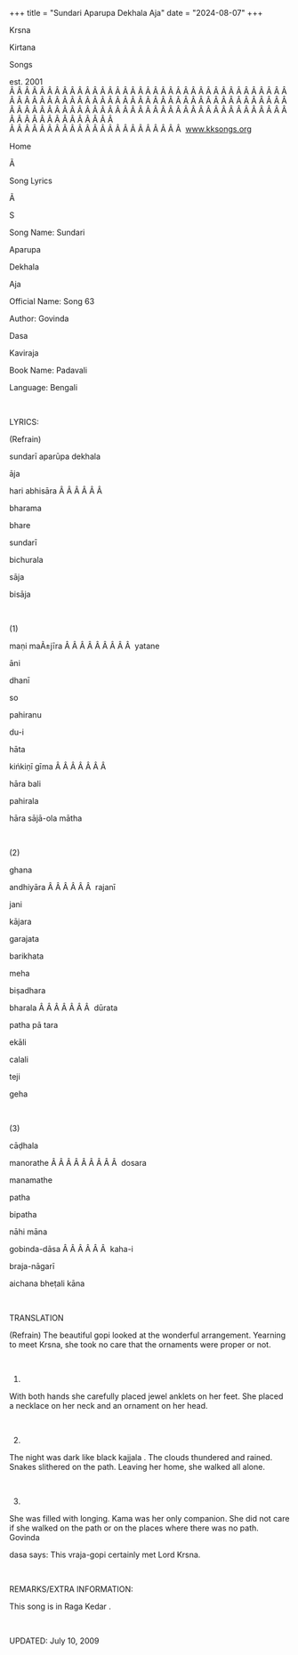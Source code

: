 +++ 
title = "Sundari Aparupa Dekhala Aja"
date = "2024-08-07"
+++

Krsna
 
Kirtana
 
Songs

est. 2001
Â Â Â Â Â Â Â Â Â Â Â Â Â Â Â Â Â Â Â Â Â Â Â Â Â Â Â Â Â Â Â Â Â Â Â Â Â Â Â Â Â Â Â Â Â Â Â Â Â Â Â Â Â Â Â Â Â Â Â Â Â Â Â Â Â Â Â Â Â Â Â Â Â Â Â Â Â Â Â Â Â Â Â Â Â Â Â Â Â Â Â Â Â Â Â Â Â Â Â Â Â Â Â Â Â Â Â Â Â Â Â Â Â Â Â Â Â Â Â Â Â Â Â Â Â  
Â Â Â Â Â Â Â Â Â Â Â Â Â Â Â Â Â Â Â Â Â Â Â  
www.kksongs.org








Home


Ã 
 
Song Lyrics
 
Ã 
 
S


Song Name: 
Sundari
 
Aparupa
 
Dekhala
 
Aja


Official Name: Song 63


Author: 
Govinda
 
Dasa
 
Kaviraja


Book Name: 
Padavali


Language: 
Bengali


 


LYRICS:


(Refrain)


sundarī
 aparūpa 
dekhala
 
āja


hari
 abhisāra
Â Â Â Â Â Â 

bharama
 
bhare
 
sundarī


bichurala
 
sāja
 
bisāja


 


(1)


maṇi
 maÃ±jīra
Â Â Â Â Â Â Â Â Â  
yatane
 
āni
 
dhanī


so
 
pahiranu
 
du-i
 
hāta


kińkiṇī
 gīma
Â Â Â Â Â Â Â 

hāra 
bali
 
pahirala


hāra
 sājā-ola mātha 


 


(2)


ghana
 
andhiyāra
Â Â Â Â Â Â  
rajanī
 
jani
 
kājara


garajata
 
barikhata
 
meha


biṣadhara
 
bharala
Â Â Â Â Â Â Â  
dūrata
 
patha
 pā
tara


ekāli
 
calali
 
teji
 
geha


 


(3)


cāḍhala
 
manorathe
Â Â Â Â Â Â Â Â Â  
dosara
 
manamathe


patha
 
bipatha
 
nāhi
 māna


gobinda-dāsa
Â Â Â Â Â Â  
kaha-i
 
braja-nāgarī


aichana
 bheṭali kāna


 


TRANSLATION


(Refrain)
The beautiful 
gopi
 looked at the wonderful
arrangement. Yearning to meet Krsna, she took no care that the ornaments were
proper or not.


 


1)
With both hands she carefully placed jewel anklets on her feet. She placed a
necklace on her neck and an ornament on her head.


 


2)
The night was dark like black 
kajjala
. The clouds
thundered and rained. Snakes slithered on the path. Leaving her home, she
walked all alone.


 


3)
She was filled with longing. 
Kama
 was her only companion. She did not care if she
walked on the path or on the places where there was no path. 
Govinda
 
dasa
 says: This 
vraja-gopi
 certainly met Lord Krsna.


 


REMARKS/EXTRA INFORMATION:


This
song is in Raga 
Kedar
.


 


UPDATED:
 July 10, 2009